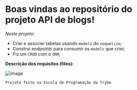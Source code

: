 # Boas vindas ao repositório do projeto API de blogs!

_Neste projeto:_
  * Criei e associei tabelas usando `models` do `sequelize`;
  * Construi endpoints para consumir os `models` que criei;
  * Fiz um `CRUD` com o `ORM`;
 
  **Descrição dos requisitos (files):**
  
![image](https://user-images.githubusercontent.com/87668379/177800302-1ccedbe7-9c21-40c9-90b8-72b01056a3fa.png)
    
   
    Projeto feito na Escola de Programação da Trybe   
